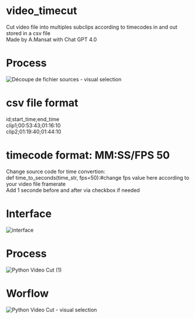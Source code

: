 # video_timecut</br>
Cut video file into multiples subclips according to timecodes in and out stored in a csv file<br/>
Made by A.Mansat with Chat GPT 4.0<br/>

# Process</br>

![Découpe de fichier sources - visual selection](https://github.com/user-attachments/assets/f56296dc-6fde-4f0a-a3f8-2146fe94eb88)

# csv file format<br/>
id;start_time;end_time<br/>
clip1;00:53:43;01:16:10<br/>
clip2;01:19:40;01:44:10<br/>


# timecode format: MM:SS/FPS 50<br/>

Change source code for time convertion:<br/>
def time_to_seconds(time_str, fps=50):#change fps value here according to your video file framerate<br/>
Add 1 seconde before and after via checkbox if needed<br/>

# Interface

![interface](https://github.com/user-attachments/assets/38b41141-56f0-4f4f-b2a0-f4380892e769)

# Process

![Python Video Cut (1)](https://github.com/user-attachments/assets/0de29bd8-2643-45cb-a907-34072df1397c)

# Worflow

![Python Video Cut - visual selection](https://github.com/user-attachments/assets/861b097b-ba73-4b3e-8a42-088dfd9b05e7)



